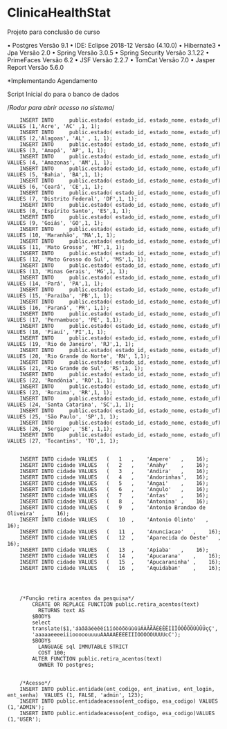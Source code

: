 # ClinicaHealthStat
Projeto para conclusão de curso 

•	Postgres Versão 9.1
•	IDE: Eclipse 2018-12  Versão  (4.10.0)
•	Hibernate3
•	Jpa Versão 2.0
•	Spring Versão 3.0.5
•	Spring Security Versão 3.1.22
•	PrimeFaces  Versão 6.2
•	JSF Versão 2.2.7
•	TomCat Versão 7.0
•	Jasper Report Versão 5.6.0


*Implementando Agendamento


Script Inicial do para o banco de dados

/*Rodar para abrir acesso no sistema*/

		INSERT INTO 	public.estado( estado_id, estado_nome, estado_uf) VALUES (1,'Acre', 'AC' ,1, 1);
		INSERT INTO		public.estado( estado_id, estado_nome, estado_uf) VALUES (2,'Alagoas', 'AL' , 1, 1);
		INSERT INTO     public.estado( estado_id, estado_nome, estado_uf) VALUES (3, 'Amapá', 'AP', 1, 1);
		INSERT INTO     public.estado( estado_id, estado_nome, estado_uf) VALUES (4, 'Amazonas', 'AM',1, 1);
		INSERT INTO     public.estado( estado_id, estado_nome, estado_uf) VALUES (5, 'Bahia', 'BA',1, 1);
		INSERT INTO     public.estado( estado_id, estado_nome, estado_uf) VALUES (6, 'Ceará', 'CE',1, 1);
		INSERT INTO     public.estado( estado_id, estado_nome, estado_uf) VALUES (7, 'Distrito Federal', 'DF',1, 1);
		INSERT INTO     public.estado( estado_id, estado_nome, estado_uf) VALUES (8, 'Espírito Santo', 'ES',1, 1);
		INSERT INTO     public.estado( estado_id, estado_nome, estado_uf) VALUES (9, 'Goiás', 'GO',1, 1);
		INSERT INTO     public.estado( estado_id, estado_nome, estado_uf) VALUES (10, 'Maranhão', 'MA',1, 1);
		INSERT INTO     public.estado( estado_id, estado_nome, estado_uf) VALUES (11, 'Mato Grosso', 'MT',1, 1);
		INSERT INTO     public.estado( estado_id, estado_nome, estado_uf) VALUES (12, 'Mato Grosso do Sul', 'MS',1, 1);
		INSERT INTO     public.estado( estado_id, estado_nome, estado_uf) VALUES (13, 'Minas Gerais', 'MG',1, 1);
		INSERT INTO     public.estado( estado_id, estado_nome, estado_uf) VALUES (14, 'Pará', 'PA',1, 1);
		INSERT INTO     public.estado( estado_id, estado_nome, estado_uf) VALUES (15, 'Paraíba', 'PB',1, 1);
		INSERT INTO     public.estado( estado_id, estado_nome, estado_uf) VALUES (16, 'Paraná', 'PR', 1,1);
		INSERT INTO     public.estado( estado_id, estado_nome, estado_uf) VALUES (17, 'Pernambuco', 'PE', 1,1);
		INSERT INTO     public.estado( estado_id, estado_nome, estado_uf) VALUES (18, 'Piauí', 'PI',1, 1);
		INSERT INTO     public.estado( estado_id, estado_nome, estado_uf) VALUES (19, 'Rio de Janeiro', 'RJ',1, 1);
		INSERT INTO     public.estado( estado_id, estado_nome, estado_uf) VALUES (20, 'Rio Grande do Norte', 'RN', 1,1);
		INSERT INTO     public.estado( estado_id, estado_nome, estado_uf) VALUES (21, 'Rio Grande do Sul', 'RS',1, 1);
		INSERT INTO     public.estado( estado_id, estado_nome, estado_uf) VALUES (22, 'Rondônia', 'RO',1, 1);
		INSERT INTO     public.estado( estado_id, estado_nome, estado_uf) VALUES (23, 'Roraima', 'RR',1, 1);
		INSERT INTO     public.estado( estado_id, estado_nome, estado_uf) VALUES (24, 'Santa Catarina', 'SC',1, 1);
		INSERT INTO     public.estado( estado_id, estado_nome, estado_uf) VALUES (25, 'São Paulo', 'SP',1, 1);
		INSERT INTO     public.estado( estado_id, estado_nome, estado_uf) VALUES (26, 'Sergipe', 'SE', 1,1);
		INSERT INTO     public.estado( estado_id, estado_nome, estado_uf) VALUES (27, 'Tocantins', 'TO',1, 1);
		
	
		INSERT INTO cidade VALUES	(	1	,	 'Ampere'	,	 16);
		INSERT INTO cidade VALUES	(	2	,	 'Anahy'	,	 16);
		INSERT INTO cidade VALUES	(	3	,	 'Andira'	,	 16);
		INSERT INTO cidade VALUES	(	4	,	 'Andorinhas',	 16);
		INSERT INTO cidade VALUES	(	5	,	 'Angai'	,	 16);
		INSERT INTO cidade VALUES	(	6	,	 'Angulo'	,	 16);
		INSERT INTO cidade VALUES	(	7	,	 'Antas'	,	 16);
		INSERT INTO cidade VALUES	(	8	,	 'Antonina'	,	 16);
		INSERT INTO cidade VALUES	(	9	,	 'Antonio Brandao de Oliveira'	,	 16);
		INSERT INTO cidade VALUES	(	10	,	 'Antonio Olinto'	,	 16);
		INSERT INTO cidade VALUES	(	11	,	 'Anunciacao'	,	 16);
		INSERT INTO cidade VALUES	(	12	,	 'Aparecida do Oeste'	,	 16);
		INSERT INTO cidade VALUES	(	13	,	 'Apiaba'	,	 16);
		INSERT INTO cidade VALUES	(	14	,	 'Apucarana'	,	 16);
		INSERT INTO cidade VALUES	(	15	,	 'Apucaraninha'	,	 16);
		INSERT INTO cidade VALUES	(	16	,	 'Aquidaban'	,	 16);		

		
		
		
		/*Função retira acentos da pesquisa*/
			CREATE OR REPLACE FUNCTION public.retira_acentos(text)
			  RETURNS text AS
			$BODY$ 
			select 
			translate($1,'áàâãäéèêëíìïóòôõöúùûüÁÀÂÃÄÉÈÊËÍÌÏÓÒÔÕÖÚÙÛÜçÇ', 
			'aaaaaeeeeiiiooooouuuuAAAAAEEEEIIIOOOOOUUUUcC'); 
			$BODY$
			  LANGUAGE sql IMMUTABLE STRICT
			  COST 100;
			ALTER FUNCTION public.retira_acentos(text)
			  OWNER TO postgres;
		
    
		/*Acesso*/
		INSERT INTO public.entidade(ent_codigo, ent_inativo, ent_login, ent_senha)  VALUES (1, FALSE, 'admin', 123);
		INSERT INTO public.entidadeacesso(ent_codigo, esa_codigo) VALUES (1,'ADMIN');
		INSERT INTO public.entidadeacesso(ent_codigo, esa_codigo)VALUES (1,'USER');

			
			  
			  

